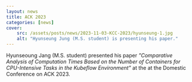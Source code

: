 ```yaml
---
layout: news
title: ACK 2023
categories: [news]
cover:
    src: /assets/posts/news/2023-11-03-KCC-2023/hyunseung-1.jpg
    alt: "Hyunseung Jung (M.S. student) is presenting his paper."
---
```


Hyunseoung Jang (M.S. student) presented his paper _"Comparative Analysis of Computation Times Based on the Number of Containers for CPU-Intensive Tasks in the Kubeflow Environment"_ at the at the Domestic Conference on ACK 2023.